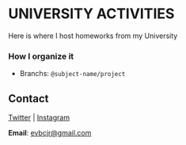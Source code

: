 # UNIVERSITY ACTIVITIES
Here is where I host homeworks from my University
### How I organize it
* Branchs: `@subject-name/project`
## Contact
[Twitter](https://www.twitter.com/juniorvbc) | [Instagram](https://www.instagram.com/juniorvbc) 

**Email**: evbcjr@gmail.com
